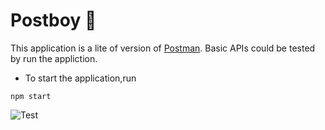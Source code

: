 # Postboy 🚀

This application is a lite of version of [Postman](https://www.postman.com/). Basic APIs could be tested by run the appliction.
- To start the application,run 

```
npm start
```
![Test](https://ibb.co/nnx4dTx)

